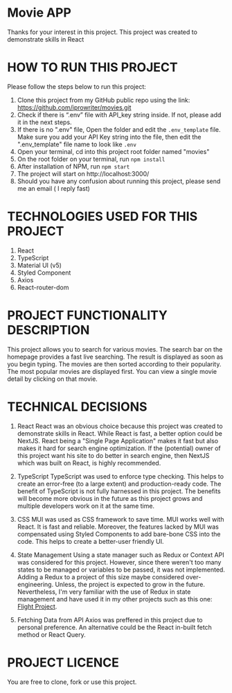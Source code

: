 # Movie APP
Thanks for your interest in this project. This project was created to demonstrate skills in React



# HOW TO RUN THIS PROJECT
Please follow the steps below to run this project:
1. Clone this project from my GitHub public repo using the link: https://github.com/iprowriter/movies.git
2. Check if there is “.env” file with API_key string inside. If not, please add it in the next steps.
3. If there is no ".env" file, Open the folder and edit the `.env_template` file. Make sure you add your API Key string into the file, then edit the ".env_template" file name to look like `.env`
4. Open your terminal, cd into this project root folder named "movies"
5. On the root folder on your terminal, run `npm install`
6. After installation of NPM, run `npm start`
7. The project will start on http://localhost:3000/
8. Should you have any confusion about running this project, please send me an email ( I reply fast)


# TECHNOLOGIES USED FOR THIS PROJECT
1. React
2. TypeScript
3. Material UI (v5)
4. Styled Component
5. Axios
6. React-router-dom


# PROJECT FUNCTIONALITY DESCRIPTION
This project allows you to search for various movies. The search bar on the homepage provides a fast live searching. The result is displayed as soon as you begin typing. The movies are then sorted according to their popularity. The most popular movies are displayed first. You can view a single movie detail by clicking on that movie.

# TECHNICAL DECISIONS 
1. React
React was an obvious choice because this project was created to demonstrate skills in React. While React is fast, a better option could be NextJS. React being a "Single Page Application" makes it fast but also makes it hard for search engine optimization. If the (potential) owner of this project want his site to do better in search engine, then NextJS which was built on React, is highly recommended.

2. TypeScript
TypeScript was used to enforce type checking. This helps to create an error-free (to a large extent) and production-ready code. The benefit of TypeScript is not fully harnessed in this project. The benefits will become more obvious in the future as this project grows and multiple developers work on it at the same time.


3. CSS
MUI was used as CSS framework to save time. MUI works well with React. It is fast and reliable. Moreover, the features lacked by MUI was compensated using Styled Components to add bare-bone CSS into the code. This helps to create a better-user friendly UI.


4. State Management
Using a state manager such as Redux or Context API was considered for this project. However, since there weren't too many states to be managed or variables to be passed, it was not implemented. Adding a Redux to a project of this size maybe considered over-engineering. Unless, the project is expected to grow in the future. Nevertheless, I'm very familiar with the use of Redux in state management and have used it in my other projects such as this one: [Flight Project](https://github.com/iprowriter/flight).

5. Fetching Data from API
Axios was preffered in this project due to personal preference. An alternative could be the React in-built fetch method or React Query.


# PROJECT LICENCE
You are free to clone, fork or use this project.

